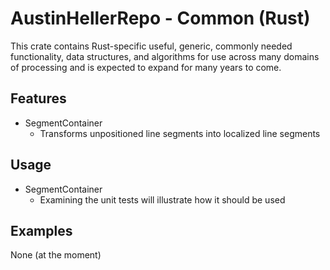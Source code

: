 # AustinHellerRepo - Common (Rust)
This crate contains Rust-specific useful, generic, commonly needed functionality, data structures, and algorithms for use across many domains of processing and is expected to expand for many years to come.

## Features

- SegmentContainer
  - Transforms unpositioned line segments into localized line segments

## Usage

- SegmentContainer
  - Examining the unit tests will illustrate how it should be used

## Examples

None (at the moment)
